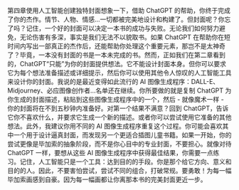 第四章使用人工智能创建独特封面想象一下，借助 ChatGPT 的帮助，你终于完成了你的杰作。情节、人物、情感...一切都被完美地设计和构建了。但封面呢？你忘了吗？记住，一个好的封面可以决定一本书的成功与失败。无论我们如何努力避免，无论伤害有多深，事实是我们无法不以貌取书。如果 ChatGPT 在帮助你在短时间内写出一部真正的杰作后，还能帮助你处理这个重要元素，那岂不是太神奇了？毕竟，一本没有封面的书是一本未完成的书。然而，正如我们在第二章看到的，ChatGPT“只能”为你的封面提供想法。它不能设计封面本身。但你可以要求它为每个想法准备描述或详细提示，然后你可以使用其他令人惊叹的人工智能工具来设计你的封面。我说的是最近变得如此流行的 AI 图像生成程序：DALL-E、Midjourney、必应图像创作者...名单还在继续。你所要做的就是复制 ChatGPT 为你生成的封面描述，粘贴到这些图像生成程序中的一个，然后 - 就像魔术一样 - 你的封面将在不到五秒钟内准备好。对第一个结果不满意？回到 ChatGPT，告诉它你不喜欢什么，并要求它生成一个新的描述。或者你可以尝试使用它准备的其他想法。此外，我建议你用不同的 AI 图像生成程序重复这个过程。你可能会喜欢其中一个用于设计逼真封面，而发现另一个更适合插图儿童书籍。如果一开始，你的尝试更像是毕加索的抽象阶段，而不是你心目中的专业封面，不要担心。就像对待 ChatGPT 一样，要想从这些 AI 图像生成程序中获得最佳结果，你需要一点练习。记住，人工智能只是一个工具：达到目的的手段。你是那个给它方向、意义和目的的人。因此，不要害怕尝试，尝试不同的组合，打破常规。要勇敢！为每一幅毕加索画感到自豪。因为每一幅画都让你离那本书的完美封面更近一步。
